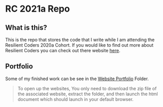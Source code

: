 # RC 2021a Repo

## What is this?
This is the repo that stores the code that I write while I am attending the Resilient Coders 2020a Cohort. If you would like to find out more about Resilient Coders you can check out there website [here](http://resilientcoders.org).

## Portfolio
Some of my finished work can be see in the [Website Portfolio](https://github.com/wadedesir/RC-2021a-Code/tree/main/Website%20Portfolio) Folder.
>To open up the websites, You only need to download the zip file of the associated website, extract the folder, and then launch the html document which should launch in your default browser.
